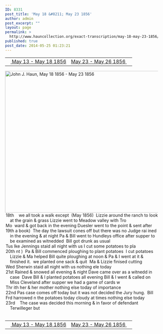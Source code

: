 ```yaml
---
ID: 8331
post_title: 'May 18 &#8211; May 23 1856'
author: admin
post_excerpt: ""
layout: page
permalink: >
  http://www.hauncollection.org/exact-transcription/may-18-may-23-1856/
published: true
post_date: 2014-05-25 01:23:21
---
```

<table style="width: 100%;" align="center">
<tbody>
<tr>
<td width="50%"><a title="May 13 – May 18 1856" href="http://www.hauncollection.org/version-2/version-ii-series-i/may-13-may-18-1856/"><img src="https://lh3.googleusercontent.com/-EFJpxxNiPNw/VqgtWBCZrMI/AAAAAAAAAFU/WfY4lPFWWkg/s800-Ic42/Soeb-Plain-Arrows-8-10px.png" alt="" width="10" height="10" /> May 13 - May 18 1856</a></td>
<td style="text-align: right;"><a title="May 23 – May 26 1856" href="http://www.hauncollection.org/version-2/version-ii-series-i/may-23-may-26-1856/"> May 23 - May 26 1856 <img src="https://lh3.googleusercontent.com/-67k0cYlpXHw/VqgtWKz1MXI/AAAAAAAAAFU/k9PW_Piyurk/s800-Ic42/Soeb-Plain-Arrows-5-10px.png" alt="" width="10" height="10" /></a></td>
</tr>
</tbody>
</table>
<a href="http://www.hauncollection.org/wp-content/uploads/John Haun/JJH_172_May 18 1856 - May 23 1856.JPG" target="_blank" rel="noopener"><img class="alignnone wp-image-2401" src="http://www.hauncollection.org/wp-content/uploads/John Haun/JJH_172_May 18 1856 - May 23 1856-e1400980945773-1024x792.jpg" alt="John J. Haun, May 18 1856 - May 23 1856" width="604" height="467" /></a>
<div style="text-indent: -1em; padding-left: 16px;">18th    we all took a walk except  (May 1856)  Lizzie around the ranch
to look at the grain &amp; grass Lizzie went to Meadow valley with Tro</div>
<div style="text-indent: -1em; padding-left: 16px;">Mo  ward &amp; got back in the evening Duesler went to the point &amp; sent after</div>
<div style="text-indent: -1em; padding-left: 16px;">19th a book)  The day the lawsuit cones off but there was no Judge rai
ined in the evening &amp; at night Pa &amp; Bill went to Hundleys office
after supper to be examined as witnedded  Bill got drunk as usual</div>
<div style="text-indent: -1em; padding-left: 16px;">Tus Ike Jennings staid all night with us I cut some potatoes to pla</div>
<div style="text-indent: -1em; padding-left: 16px;">20th nt )  Pa &amp; Bill commenced ploughing to plant potatoes  I cut potatoes
Lizzie &amp; Ma helped Bill quite ploughing at noon &amp; Pa &amp; I went at it &amp;
finished it.  we planted one sack &amp; quit  Ma &amp; Lizzie finised cutting</div>
<div style="text-indent: -1em; padding-left: 16px;">Wed Sherwin staid all night with us nothing ele today</div>
<div style="text-indent: -1em; padding-left: 16px;">21st Rained &amp; snowed all evening &amp; night Dave came over as a witnedd
in case  Dave Bill &amp; I planted potatoes all evening Bill &amp; I went
&amp; called on Miss Cleveland after supper we had a game of cards w</div>
<div style="text-indent: -1em; padding-left: 16px;">Thr ith her &amp; her mother nothing else today of importance</div>
<div style="text-indent: -1em; padding-left: 16px;">22nd Pas case comes off today but it was not decided the Jury hung.  Bill</div>
<div style="text-indent: -1em; padding-left: 16px;">Frd harrowed n the potatoes today cloudy at times nothing else today</div>
<div style="text-indent: -1em; padding-left: 16px;">23rd    The case was decided this morning &amp; in favor of defendant Terwilleger but</div>
&nbsp;
<table style="width: 100%;" align="center">
<tbody>
<tr>
<td width="50%"><a title="May 13 – May 18 1856" href="http://www.hauncollection.org/version-2/version-ii-series-i/may-13-may-18-1856/"><img src="https://lh3.googleusercontent.com/-EFJpxxNiPNw/VqgtWBCZrMI/AAAAAAAAAFU/WfY4lPFWWkg/s800-Ic42/Soeb-Plain-Arrows-8-10px.png" alt="" width="10" height="10" /> May 13 - May 18 1856</a></td>
<td style="text-align: right;"><a title="May 23 – May 26 1856" href="http://www.hauncollection.org/version-2/version-ii-series-i/may-23-may-26-1856/"> May 23 - May 26 1856 <img src="https://lh3.googleusercontent.com/-67k0cYlpXHw/VqgtWKz1MXI/AAAAAAAAAFU/k9PW_Piyurk/s800-Ic42/Soeb-Plain-Arrows-5-10px.png" alt="" width="10" height="10" /></a></td>
</tr>
</tbody>
</table>